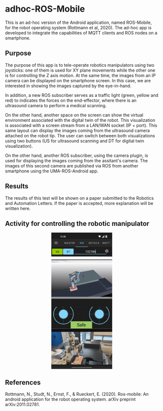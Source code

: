 # adhoc-ROS-Mobile

This is an ad-hoc version of the Android application, named ROS-Mobile, for the robot operating system (Rottmann et al, 2020). The ad-hoc app is developed to integrate the capabilities of MQTT clients and ROS nodes on a smartphone.

## Purpose

The purpose of this app is to tele-operate robotics manipulators using two joysticks: one of them is used for XY plane movements while the other one is for controlling the Z axis motion. At the same time, the images from an IP camera can be displayed on the smartphone screen. In this case, we are interested in showing the images captured by the eye-in-hand.

In addition, a new ROS subscriber serves as a traffic light (green, yellow and red) to indicates the forces on the end-effector, where there is an ultrasound camera to perform a medical scanning. 

On the other hand, another space on the screen can show the virtual environment associated with the digital twin of the robot. This visualization is associated with a screen stream from a LAN/WAN socket (IP + port). This same layout can display the images coming from the ultrasound camera attached on the robot tip. The user can switch between both visualizations using two buttons (US for ultrasound scanning and DT for digital twin visualization).

On the other hand, another ROS subscriber, using the camera plugin, is used for displaying the images coming from the assitant's camera. The images of this second camera are published via ROS from another smartphone using the UMA-ROS-Android app.

## Results

The results of this test will be shown on a paper submitted to the Robotics and Automation Letters. 
If the paper is accepted, more explanation will be written here.

## Activity for controlling the robotic manipulator

<p align="center">
    <img src="images/ad-hocRM.jpg" alt="Custom Master Chooser" width="200" />
<p/>

## References

Rottmann, N., Studt, N., Ernst, F., & Rueckert, E. (2020). Ros-mobile: An android application for the robot operating system. arXiv preprint arXiv:2011.02781.
